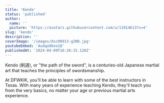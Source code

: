 ```yaml
---
title: 'Kendo'
status: 'published'
author:
  name: ''
  picture: 'https://avatars.githubusercontent.com/u/11914613?v=4'
slug: 'kendo'
description: ''
coverImage: '/images/dsc00913-g2ND.jpg'
youtubeEmbed: 'Audqa9Oxo1Q'
publishedAt: '2024-04-09T16:26:15.120Z'
---
```


Kendo (剣道), or "the path of the sword", is a centuries-old Japanese martial art that teaches the principles of swordsmanship.

At DFWKIK, you'll be able to learn with some of the best instructors in Texas. With many years of experience teaching Kendo, they'll teach you from the very basics, no matter your age or previous martial arts experience.